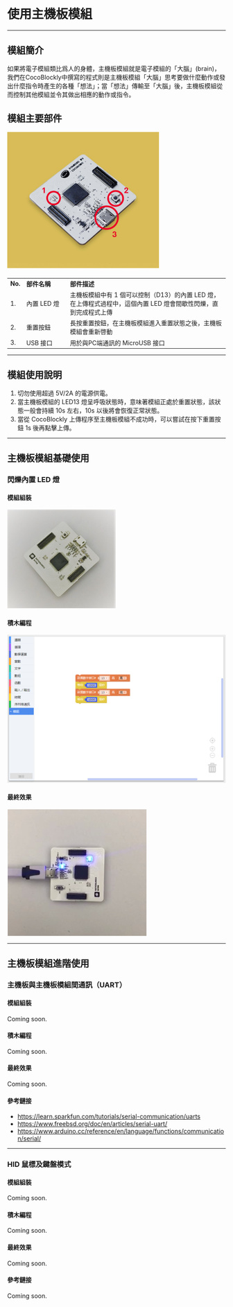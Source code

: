 # 使用主機板模組

---

## 模組簡介

如果將電子模組類比爲人的身體，主機板模組就是電子模組的「大腦」(brain)，我們在CocoBlockly中撰寫的程式則是主機板模組「大腦」思考要做什麼動作或發出什麼指令時產生的各種「想法」；當「想法」傳輸至「大腦」後，主機板模組從而控制其他模組並令其做出相應的動作或指令。

## 模組主要部件

<img src="../media/maincontroller_1.jpg" width="350"/>

<table style="margin-top:20px;">
	<tr>
		<td width="6%" style="font-weight: bold;">No.</td>
		<td width="20%" style="font-weight: bold;">部件名稱</td>
		<td style="font-weight: bold;">部件描述</td>
	</tr>
	<tr>
		<td>1.</td>
		<td>內置 LED 燈</td>
		<td>主機板模組中有 1 個可以控制（D13）的內置 LED 燈，在上傳程式過程中，這個內置 LED 燈會間歇性閃爍，直到完成程式上傳</td>
	</tr>
	<tr>
		<td>2.</td>
		<td>重置按鈕</td>
		<td>長按重置按鈕，在主機板模組進入重置狀態之後，主機板模組會重新啓動</td>
	</tr>
	<tr>
		<td>3.</td>
		<td>USB 接口</td>
		<td>用於與PC端通訊的 MicroUSB 接口</td>
	</tr>
</table>

---


## 模組使用說明

1. 切勿使用超過 5V/2A 的電源供電。
2. 當主機板模組的 LED13 燈呈呼吸狀態時，意味著模組正處於重置狀態，該狀態一般會持續 10s 左右，10s 以後將會恢復正常狀態。
3. 當從 CocoBlockly 上傳程序至主機板模組不成功時，可以嘗試在按下重置按鈕 1s 後再點擊上傳。

---

## 主機板模組基礎使用

### 閃爍內置 LED 燈

#### 模組組裝

<img src="../media/maincontroller_2.jpg" width="250"/>

#### 積木編程

![main controller](../media/maincontroller_3.png)

#### 最終效果

![main controller](../media/maincontroller_4.png)

---

## 主機板模組進階使用

### 主機板與主機板模組間通訊（UART）

#### 模組組裝

Coming soon.

#### 積木編程

Coming soon.

#### 最終效果

Coming soon.

#### 參考鏈接

* https://learn.sparkfun.com/tutorials/serial-communication/uarts
* https://www.freebsd.org/doc/en/articles/serial-uart/
* https://www.arduino.cc/reference/en/language/functions/communication/serial/

---

### HID 鼠標及鍵盤模式

#### 模組組裝

Coming soon.

#### 積木編程

Coming soon.

#### 最終效果

Coming soon.

#### 參考鏈接

Coming soon.
